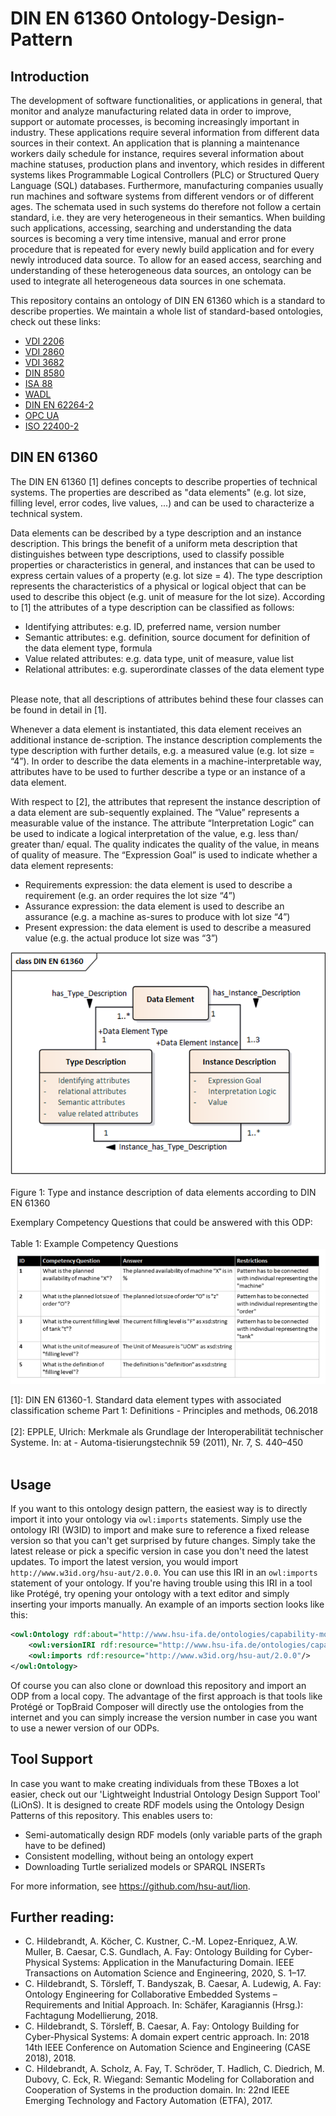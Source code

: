 # DIN EN 61360 Ontology-Design-Pattern

## Introduction

The development of software functionalities, or applications in general, that monitor and analyze manufacturing related data in order to improve, support or automate processes, is becoming increasingly important in industry. These applications require several information from different data sources in their context. An application that is planning a maintenance workers daily schedule for instance, requires several information about machine statuses, production plans and inventory, which resides in different systems likes Programmable Logical Controllers (PLC) or Structured Query Language (SQL) databases. Furthermore, manufacturing companies usually run machines and software systems from different vendors or of different ages. The schemata used in such systems do therefore not follow a certain standard, i.e. they are very heterogeneous in their semantics. When building such applications, accessing, searching and understanding the data sources is becoming a very time intensive, manual and error prone procedure that is repeated for every newly build application and for every newly introduced data source. To allow for an eased access, searching and understanding of these heterogeneous data sources, an ontology can be used to integrate all heterogeneous data sources in one schemata. 

This repository contains an ontology of DIN EN 61360 which is a standard to describe properties. We maintain a whole list of standard-based ontologies, check out these links:
 - [VDI 2206](https://github.com/hsu-aut/IndustrialStandard-ODP-VDI2206)
 - [VDI 2860](https://github.com/hsu-aut/IndustrialStandard-ODP-VDI2860)
 - [VDI 3682](https://github.com/hsu-aut/IndustrialStandard-ODP-VDI3682)
 - [DIN 8580](https://github.com/hsu-aut/IndustrialStandard-ODP-DIN8580)
 - [ISA 88](https://github.com/hsu-aut/IndustrialStandard-ODP-ISA88)
 - [WADL](https://github.com/hsu-aut/IndustrialStandard-ODP-WADL)
 - [DIN EN 62264-2](https://github.com/hsu-aut/IndustrialStandard-ODP-DINEN62264-2)
 - [OPC UA](https://github.com/hsu-aut/IndustrialStandard-ODP-OPC-UA)
 - [ISO 22400-2](https://github.com/hsu-aut/IndustrialStandard-ODP-ISO22400-2)


## DIN EN 61360

The DIN EN 61360 [1] defines concepts to describe properties of technical systems. The properties are described as "data elements"
(e.g. lot size, filling level, error codes, live values, ...) and can be used to characterize a technical system.

Data elements can be described by a type description and an instance description. 
This brings the benefit of a uniform meta description that distinguishes between type descriptions, used to classify possible properties 
or characteristics in general, and instances that can be used to express certain values of a property (e.g. lot size = 4). 
The type description represents the characteristics of a physical or logical object that can be used to describe this object 
(e.g. unit of measure for the lot size). According to [1] the attributes of a type description can be classified as follows: 
-	Identifying attributes: e.g. ID, preferred name, version number
-	Semantic attributes: e.g. definition, source document for definition of the data element type, formula 
-	Value related attributes: e.g. data type, unit of measure, value list
-	Relational attributes: e.g. superordinate classes of the data element type

</br>
Please note, that all descriptions of attributes behind these four classes can be found in detail in [1].

Whenever a data element is instantiated, this data element receives an additional 
instance de-scription. The instance description complements the type description with further details, e.g. a measured value 
(e.g. lot size = “4”). In order to describe the data elements in a machine-interpretable way, attributes have to be used to further 
describe a type or an instance of a data element. 

With respect to [2], the attributes that represent the instance description of a data element are sub-sequently explained. 
The “Value” represents a measurable value of the instance. The attribute “Interpretation Logic” can be used to indicate a 
logical interpretation of the value, e.g. less than/ greater than/ equal. The quality indicates the quality of the value, 
in means of quality of measure. The “Expression Goal” is used to indicate whether a data element represents:
-	Requirements expression: the data element is used to describe a requirement (e.g. an order requires the lot size “4”)
-	Assurance expression: the data element is used to describe an assurance (e.g. a machine as-sures to produce with lot size “4”)
-	Present expression: the data element is used to describe a measured value (e.g. the actual produce lot size was “3”)

![](./pictures/DINEN61360_LWO.png?raw=true "DIN EN 61360 LWO")<br></br>
Figure 1: Type and instance description of data elements according to DIN EN 61360

Exemplary Competency Questions that could be answered with this ODP:<br></br>
Table 1: Example Competency Questions
![](./pictures/DINEN61360_exCQ.png?raw=true "exampleCQ")

[1]: DIN EN 61360-1. Standard data element types with associated classification scheme Part 1: Definitions - Principles and methods, 
06.2018 <br></br>
[2]: EPPLE, Ulrich: Merkmale als Grundlage der Interoperabilität technischer Systeme. 
In: at - Automa-tisierungstechnik 59 (2011), Nr. 7, S. 440–450 <br></br>


## Usage
If you want to this ontology design pattern, the easiest way is to directly import it into your ontology via `owl:imports` statements. Simply use the ontology IRI (W3ID) to import and make sure to reference a fixed release version so that you can't get surprised by future changes. Simply take the latest release or pick a specific version in case you don't need the latest updates. To import the latest version, you would import `http://www.w3id.org/hsu-aut/2.0.0`. You can use this IRI in an `owl:imports` statement of your ontology. If you're having trouble using this IRI in a tool like Protégé, try opening your ontology with a text editor and simply inserting your imports manually.
An example of an imports section looks like this:

```xml
<owl:Ontology rdf:about="http://www.hsu-ifa.de/ontologies/capability-model#">
    <owl:versionIRI rdf:resource="http://www.hsu-ifa.de/ontologies/capability-model/1.0.0#"/>
    <owl:imports rdf:resource="http://www.w3id.org/hsu-aut/2.0.0"/>
</owl:Ontology>
```
Of course you can also clone or download this repository and import an ODP from a local copy. The advantage of the first approach is that tools like Protégé or TopBraid Composer will directly use the ontologies from the internet and you can simply increase the version number in case you want to use a newer version of our ODPs.

## Tool Support
In case you want to make creating individuals from these TBoxes a lot easier, check out our 'Lightweight Industrial Ontology Design Support Tool' (LiOnS). It is designed to create RDF models using the Ontology Design Patterns of this repository. This enables users to:
- Semi-automatically design RDF models (only variable parts of the graph have to be defined)
- Consistent modelling, without being an ontology expert
- Downloading Turtle serialized models or SPARQL INSERTs

For more information, see https://github.com/hsu-aut/lion.

## Further reading:
- C. Hildebrandt, A. Köcher, C. Kustner, C.-M. Lopez-Enriquez, A.W. Muller, B. Caesar, C.S. Gundlach, A. Fay: Ontology Building for Cyber-Physical Systems: Application in the Manufacturing Domain. IEEE Transactions on Automation Science and Engineering, 2020, S. 1–17.
-  C. Hildebrandt, S. Törsleff, T. Bandyszak, B. Caesar, A. Ludewig, A. Fay: Ontology Engineering for Collaborative Embedded Systems – Requirements and Initial Approach. In: Schäfer, Karagiannis (Hrsg.): Fachtagung Modellierung, 2018.
- C. Hildebrandt, S. Törsleff, B. Caesar, A. Fay: Ontology Building for Cyber-Physical Systems: A domain expert centric approach. In: 2018 14th IEEE Conference on Automation Science and Engineering (CASE 2018), 2018.
- C. Hildebrandt, A. Scholz, A. Fay, T. Schröder, T. Hadlich, C. Diedrich, M. Dubovy, C. Eck, R. Wiegand: Semantic Modeling for Collaboration and Cooperation of Systems in the production domain. In: 22nd IEEE Emerging Technology and Factory Automation (ETFA), 2017.
